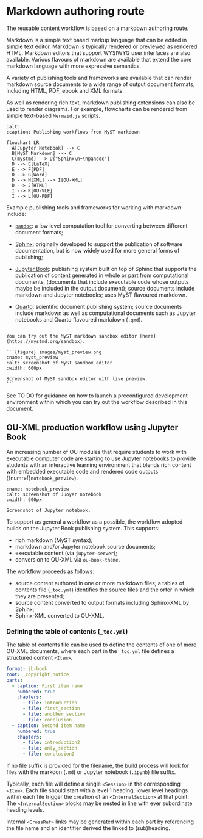# Markdown authoring route

The reusable content workflow is based on a markdown authoring route.

Markdown is a simple text based markup language that can be edited in simple text editor. Markdown is typically rendered or previewed as rendered HTML. Markdown editors that support WYSIWYG user interfaces are also available. Various flavours of markdown are available that extend the core markdown language with more expressive semantics.

A variety of publishing tools and frameworks are available that can render markdown source documents to a wide range of output document formats, including HTML, PDF, ebook and XML formats.

As well as rendering rich text, markdown publishing extensions can also be used to render diagrams. For example, flowcharts can be rendered from simple text-based `Mermaid.js` scripts.

```{mermaid}
:alt: 
:caption: Publishing workflows from MyST markdown

flowchart LR
  A[Jupyter Notebook] --> C
  B[MyST Markdown] --> C
  C(mystmd) --> D{"Sphinx\n+\npandoc"}
  D --> E[LaTeX]
  E --> F[PDF]
  D --> G[Word]
  D --> H[XML] --> I[OU-XML]
  D --> J[HTML]
  I --> K[OU-VLE]
  I --> L[OU-PDF]
```

Example publishing tools and frameworks for working with markdown include:

- [`pandoc`](https://pandoc.org/): a low level computation tool for converting between different document formats;

- [Sphinx](https://www.sphinx-doc.org/en/master/): originally developed to support the publication of software documentation, but is now widely used for more general forms of publishing;

- [Jupyter Book](https://jupyterbook.org/en/stable/intro.html): publishing system built on top of Sphinx that supports the publication of content generated in whole or part from computational documents, (documents that include executable code whose outputs maybe be included in the output document); source documents include markdown and Jupyter notebooks; uses MyST flavoured markdown.

- [Quarto](https://quarto.org/docs/authoring/markdown-basics.html): scientific document publishing system; source documents include markdown as well as computational documents such as Jupyter notebooks and Quarto flavoured  markdown (`.qmd`).

````{admonition} MyST markdown sandbox

You can try out the MyST markdown sandbox editor [here](https://mystmd.org/sandbox).

```{figure} images/myst_preview.png
:name: myst_preview
:alt: screenshot of MyST sandbox editor
:width: 600px

Screenshot of MyST sandbox editor with live preview.
```

````

See TO DO  for guidance on how to launch a preconfigured development environment within which you can try out the workflow described in this document.

## OU-XML production workflow using Jupyter Book

An increasing number of OU modules that require students to work with executable computer code are starting to use Jupyter notebooks to provide students with an interactive learning environment that blends rich content with embedded executable code and rendered code outputs ({numref}`notebook_preview`).

```{figure} images/notebook_preview.png
:name: notebook_preview
:alt: screenshot of Juoyer notebook
:width: 600px

Screenshot of Jupyter notebook.
```

To support as general a workflow as a possible, the workflow adopted builds on the Jupyter Book publishing system. This supports:

- rich markdown (MyST syntax);
- markdown and/or Jupyter notebook source documents;
- executable content (via `jupyter-server`);
- conversion to OU-XML via `ou-book-theme`.

The workflow proceeds as follows:

- source content authored in one or more markdown files; a tables of contents file (`_toc.yml`) identifies the source files and the orfer in which they are presented;
- source content converted to output formats including Sphinx-XML by Sphinx;
- Sphinx-XML converted to OU-XML.

### Defining the table of contents (`_toc.yml`)

The table of contents file can be used to define the contents of one of more OU-XML documents, where each part in the `_toc.yml` file defines a structured content `<Item>`.

```yaml
format: jb-book
root: _copyright_notice
parts:
  - caption: First item name
    numbered: true
    chapters:
      - file: introduction
      - file: first_section
      - file: another_section
      - file: conclusion
  - caption: Second item name
    numbered: true
    chapters:
      - file: introduction2
      - file: only_section
      - file: conclusion2
```

If no file suffix is provided for the filename, the build process will look for files with the markdon (`.md`) or Jupyter notebook (`.ipynb`) file suffix.

Typically, each file will define a single `<Session>` in the corresponding `<Item>`. Each file should start with a level 1 heading; lower level headings within each file trigger the creation of an `<InternalSection>` at that point. The  `<InternalSection>` blocks may be nested in line with ever subordinate heading levels.

Internal `<CrossRef>` links may be generated within each part by referencing the file name and an identifier derived the linked to (sub)heading. 
